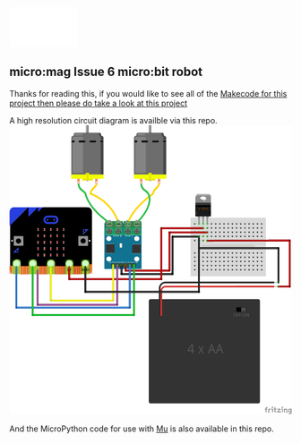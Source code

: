 ![micro mag logo](smallwhite-1.png)
## micro:mag Issue 6 micro:bit robot

Thanks for reading this, if you would like to see all of the [Makecode for this project then please do take a look at this project](https://makecode.microbit.org/_i8MUkgdz0c8M)

A high resolution circuit diagram is availble via this repo.
![Circuit diagram](circuit_bb.png)

And the MicroPython code for use with [Mu](https://codewith.mu) is also available in this repo.
